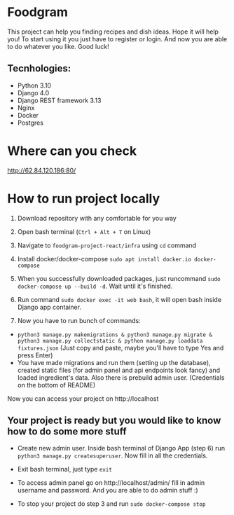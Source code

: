 # Foodgram

This project can help you finding recipes and dish ideas.
Hope it will help you!
To start using it you just have to register or login.
And now you are able to do whatever you like. 
Good luck!

## Tecnhologies:
- Python 3.10
- Django 4.0
- Django REST framework 3.13
- Nginx
- Docker
- Postgres

# Where can you check

http://62.84.120.186:80/



# How to run project locally

1. Download repository with any comfortable for you way

2. Open bash terminal (```Ctrl + Alt + T``` on Linux)

3. Navigate to ```foodgram-project-react/infra``` using ```cd``` command

4. Install docker/docker-compose ```sudo apt install docker.io docker-compose```

5. When you successfully downloaded packages, just runcommand ```sudo docker-compose up --build -d```. Wait until it's finished.

6. Run command ```sudo docker exec -it web bash```, it will open bash inside Django app container.

7. Now you have to run bunch of commands:
- ```python3 manage.py makemigrations & python3 manage.py migrate & python3 manage.py collectstatic & python manage.py loaddata fixtures.json```
(Just copy and paste, maybe you'll have to type Yes and press Enter)
- You  have made migrations and run them (setting up the database), 
created static files (for admin panel and api endpoints look fancy) and loaded ingredient's data. Also there is prebuild admin user. (Credentials on the bottom of README)

Now you can access your project on http://localhost 

## Your project is ready but you would like to know how to do some more stuff

- Create new admin user. Inside bash terminal of Django App (step 6) run ```python3 manage.py createsuperuser```. Now fill in all the credentials.

- Exit bash terminal, just type ```exit```

- To access admin panel go on http://localhost/admin/ fill in admin username and password. And you are able to do admin stuff :)

- To stop your project do step 3 and run ```sudo docker-compose stop```
